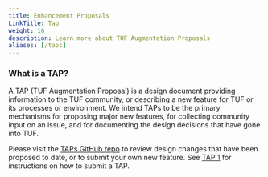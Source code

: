 ```yaml
---
title: Enhancement Proposals
LinkTitle: Tap
weight: 16
description: Learn more about TUF Augmentation Proposals
aliases: [/taps]
---
```


### What is a TAP?

A TAP (TUF Augmentation Proposal) is a design document providing information to
the TUF community, or describing a new feature for TUF or its processes or
environment. We intend TAPs to be the primary mechanisms for proposing major new
features, for collecting community input on an issue, and for documenting the
design decisions that have gone into TUF.

Please visit the [TAPs GitHub repo](https://github.com/theupdateframework/taps)
to review design changes that have been proposed to date, or to submit your own
new feature. See
[TAP 1](https://github.com/theupdateframework/taps/blob/master/tap1.md) for
instructions on how to submit a TAP.
